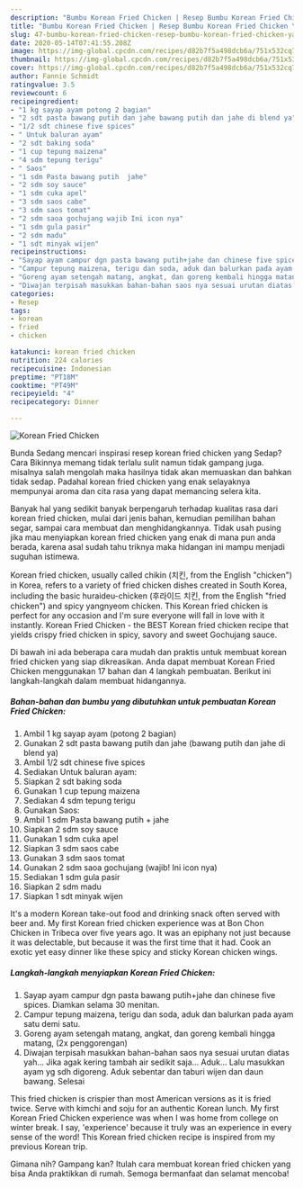 ```yaml
---
description: "Bumbu Korean Fried Chicken | Resep Bumbu Korean Fried Chicken Yang Lezat"
title: "Bumbu Korean Fried Chicken | Resep Bumbu Korean Fried Chicken Yang Lezat"
slug: 47-bumbu-korean-fried-chicken-resep-bumbu-korean-fried-chicken-yang-lezat
date: 2020-05-14T07:41:55.208Z
image: https://img-global.cpcdn.com/recipes/d82b7f5a498dcb6a/751x532cq70/korean-fried-chicken-foto-resep-utama.jpg
thumbnail: https://img-global.cpcdn.com/recipes/d82b7f5a498dcb6a/751x532cq70/korean-fried-chicken-foto-resep-utama.jpg
cover: https://img-global.cpcdn.com/recipes/d82b7f5a498dcb6a/751x532cq70/korean-fried-chicken-foto-resep-utama.jpg
author: Fannie Schmidt
ratingvalue: 3.5
reviewcount: 6
recipeingredient:
- "1 kg sayap ayam potong 2 bagian"
- "2 sdt pasta bawang putih dan jahe bawang putih dan jahe di blend ya"
- "1/2 sdt chinese five spices"
- " Untuk baluran ayam"
- "2 sdt baking soda"
- "1 cup tepung maizena"
- "4 sdm tepung terigu"
- " Saos"
- "1 sdm Pasta bawang putih  jahe"
- "2 sdm soy sauce"
- "1 sdm cuka apel"
- "3 sdm saos cabe"
- "3 sdm saos tomat"
- "2 sdm saoa gochujang wajib Ini icon nya"
- "1 sdm gula pasir"
- "2 sdm madu"
- "1 sdt minyak wijen"
recipeinstructions:
- "Sayap ayam campur dgn pasta bawang putih+jahe dan chinese five spices. Diamkan selama 30 menitan."
- "Campur tepung maizena, terigu dan soda, aduk dan balurkan pada ayam satu demi satu."
- "Goreng ayam setengah matang, angkat, dan goreng kembali hingga matang, (2x penggorengan)"
- "Diwajan terpisah masukkan bahan-bahan saos nya sesuai urutan diatas yah... Jika agak kering tambah air sedikit saja... Aduk... Lalu masukkan ayam yg sdh digoreng. Aduk sebentar dan taburi wijen dan daun bawang. Selesai"
categories:
- Resep
tags:
- korean
- fried
- chicken

katakunci: korean fried chicken 
nutrition: 224 calories
recipecuisine: Indonesian
preptime: "PT18M"
cooktime: "PT49M"
recipeyield: "4"
recipecategory: Dinner

---
```



![Korean Fried Chicken](https://img-global.cpcdn.com/recipes/d82b7f5a498dcb6a/751x532cq70/korean-fried-chicken-foto-resep-utama.jpg)

Bunda Sedang mencari inspirasi resep korean fried chicken yang Sedap? Cara Bikinnya memang tidak terlalu sulit namun tidak gampang juga. misalnya salah mengolah maka hasilnya tidak akan memuaskan dan bahkan tidak sedap. Padahal korean fried chicken yang enak selayaknya mempunyai aroma dan cita rasa yang dapat memancing selera kita.

Banyak hal yang sedikit banyak berpengaruh terhadap kualitas rasa dari korean fried chicken, mulai dari jenis bahan, kemudian pemilihan bahan segar, sampai cara membuat dan menghidangkannya. Tidak usah pusing jika mau menyiapkan korean fried chicken yang enak di mana pun anda berada, karena asal sudah tahu triknya maka hidangan ini mampu menjadi suguhan istimewa.

Korean fried chicken, usually called chikin (치킨, from the English &#34;chicken&#34;) in Korea, refers to a variety of fried chicken dishes created in South Korea, including the basic huraideu-chicken (후라이드 치킨, from the English &#34;fried chicken&#34;) and spicy yangnyeom chicken. This Korean fried chicken is perfect for any occasion and I&#39;m sure everyone will fall in love with it instantly. Korean Fried Chicken - the BEST Korean fried chicken recipe that yields crispy fried chicken in spicy, savory and sweet Gochujang sauce.


Di bawah ini ada beberapa cara mudah dan praktis untuk membuat korean fried chicken yang siap dikreasikan. Anda dapat membuat Korean Fried Chicken menggunakan 17 bahan dan 4 langkah pembuatan. Berikut ini langkah-langkah dalam membuat hidangannya.

<!--inarticleads1-->

##### Bahan-bahan dan bumbu yang dibutuhkan untuk pembuatan Korean Fried Chicken:

1. Ambil 1 kg sayap ayam (potong 2 bagian)
1. Gunakan 2 sdt pasta bawang putih dan jahe (bawang putih dan jahe di blend ya)
1. Ambil 1/2 sdt chinese five spices
1. Sediakan  Untuk baluran ayam:
1. Siapkan 2 sdt baking soda
1. Gunakan 1 cup tepung maizena
1. Sediakan 4 sdm tepung terigu
1. Gunakan  Saos:
1. Ambil 1 sdm Pasta bawang putih + jahe
1. Siapkan 2 sdm soy sauce
1. Gunakan 1 sdm cuka apel
1. Siapkan 3 sdm saos cabe
1. Gunakan 3 sdm saos tomat
1. Gunakan 2 sdm saoa gochujang (wajib! Ini icon nya)
1. Sediakan 1 sdm gula pasir
1. Siapkan 2 sdm madu
1. Siapkan 1 sdt minyak wijen


It&#39;s a modern Korean take-out food and drinking snack often served with beer and. My first Korean fried chicken experience was at Bon Chon Chicken in Tribeca over five years ago. It was an epiphany not just because it was delectable, but because it was the first time that it had. Cook an exotic yet easy dinner like these spicy and sticky Korean chicken wings. 

<!--inarticleads2-->

##### Langkah-langkah menyiapkan Korean Fried Chicken:

1. Sayap ayam campur dgn pasta bawang putih+jahe dan chinese five spices. Diamkan selama 30 menitan.
1. Campur tepung maizena, terigu dan soda, aduk dan balurkan pada ayam satu demi satu.
1. Goreng ayam setengah matang, angkat, dan goreng kembali hingga matang, (2x penggorengan)
1. Diwajan terpisah masukkan bahan-bahan saos nya sesuai urutan diatas yah... Jika agak kering tambah air sedikit saja... Aduk... Lalu masukkan ayam yg sdh digoreng. Aduk sebentar dan taburi wijen dan daun bawang. Selesai


This fried chicken is crispier than most American versions as it is fried twice. Serve with kimchi and soju for an authentic Korean lunch. My first Korean Fried Chicken experience was when I was home from college on winter break. I say, &#39;experience&#39; because it truly was an experience in every sense of the word! This Korean fried chicken recipe is inspired from my previous Korean trip. 

Gimana nih? Gampang kan? Itulah cara membuat korean fried chicken yang bisa Anda praktikkan di rumah. Semoga bermanfaat dan selamat mencoba!
